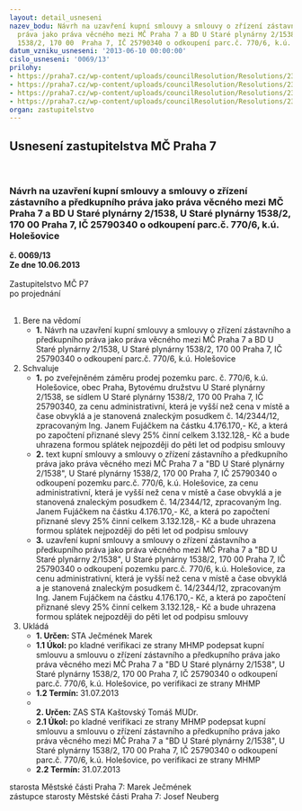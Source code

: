 ```yaml
---
layout: detail_usneseni
nazev_bodu: Návrh na uzavření kupní smlouvy a smlouvy o zřízení zástavního a předkupního
  práva jako práva věcného mezi MČ Praha 7 a BD U Staré plynárny 2/1538, U Staré plynárny
  1538/2, 170 00  Praha 7, IČ 25790340 o odkoupení parc.č. 770/6, k.ú. Holešovice
datum_vzniku_usneseni: '2013-06-10 00:00:00'
cislo_usneseni: '0069/13'
prilohy:
- https://praha7.cz/wp-content/uploads/councilResolution/Resolutions/23276/5-13-priloha_1_0387r2013.doc
- https://praha7.cz/wp-content/uploads/councilResolution/Resolutions/23276/5-13-priloha_3_navrh_kupni_a_zastavni_sml_s_pravem_predkupni_uprava_po_jednani_2013_05_06.doc
- https://praha7.cz/wp-content/uploads/councilResolution/Resolutions/23276/5-13-priloha_4_vypis_z_or.pdf
- https://praha7.cz/wp-content/uploads/councilResolution/Resolutions/23276/5-13-priloha_5_vyveseny_zamer.tif
organ: zastupitelstvo
---
```

<div id="ucUsn_pList" class="usn">
	<span><h2>Usnesení zastupitelstva MČ Praha 7 </h2>
<br></span><div class="standBody">
<span><h3>Návrh na uzavření kupní smlouvy a smlouvy o zřízení zástavního a předkupního práva jako práva věcného mezi MČ Praha 7 a BD U Staré plynárny 2/1538, U Staré plynárny 1538/2, 170 00  Praha 7, IČ 25790340 o odkoupení parc.č. 770/6, k.ú. Holešovice</h3></span><div class="center">
		<strong>č. 0069/13</strong><br>
	</div>
<div class="center">
		<strong>Ze dne 10.06.2013</strong><br><br>
	</div>Zastupitelstvo MČ P7<br> po projednání<br><br><ol>
<li>Bere na vědomí<ul><li>
<strong>1.</strong> Návrh na uzavření kupní smlouvy a smlouvy o zřízení zástavního a předkupního práva jako práva věcného mezi MČ Praha 7 a BD U Staré plynárny 2/1538, U Staré plynárny 1538/2, 170 00  Praha 7, IČ 25790340 o odkoupení parc.č. 770/6, k.ú. Holešovice</li></ul>
</li>
<li>Schvaluje<ul>
<li>
<strong>1.</strong> po zveřejněném záměru prodej pozemku parc. č. 770/6, k.ú. Holešovice, obec Praha, Bytovému družstvu U Staré plynárny 2/1538, se sídlem U Staré plynárny 1538/2, 170 00  Praha 7, IČ 25790340, za cenu administrativní, která je vyšší než cena v místě a čase obvyklá a je stanovená znaleckým posudkem č. 14/2344/12, zpracovaným Ing. Janem Fujáčkem na částku 4.176.170,- Kč, a která po započtení přiznané slevy 25% činní celkem 3.132.128,- Kč a bude uhrazena formou splátek nejpozději do pěti let od podpisu smlouvy</li>
<li>
<strong>2.</strong> text kupní smlouvy  a smlouvy o zřízení zástavního a předkupního práva jako práva věcného mezi MČ Praha 7 a "BD U Staré plynárny 2/1538", U Staré plynárny 1538/2, 170 00  Praha 7, IČ 25790340 o odkoupení pozemku parc.č. 770/6, k.ú. Holešovice, za cenu administrativní, která je vyšší než cena v místě  a čase obvyklá a je stanovená znaleckým posudkem č. 14/2344/12, zpracovaným Ing. Janem Fujáčkem na částku 4.176.170,- Kč, a která po započtení přiznané slevy 25% činní celkem 3.132.128,- Kč a bude uhrazena formou splátek nejpozději do pěti let od podpisu smlouvy</li>
<li>
<strong>3.</strong> uzavření kupní smlouvy  a smlouvy o zřízení zástavního a předkupního práva jako práva věcného mezi MČ Praha 7 a "BD U Staré plynárny 2/1538", U Staré plynárny 1538/2, 170 00  Praha 7, IČ 25790340 o odkoupení pozemku parc.č. 770/6, k.ú. Holešovice, za cenu administrativní, která je vyšší než cena v místě  a čase obvyklá a je stanovená znaleckým posudkem č. 14/2344/12, zpracovaným Ing. Janem Fujáčkem na částku 4.176.170,- Kč, a která po započtení přiznané slevy 25% činní celkem 3.132.128,- Kč a bude uhrazena formou splátek nejpozději do pěti let od podpisu smlouvy</li>
</ul>
</li>
<li>Ukládá<ul>
<li>
<strong>1. Určen: </strong>STA Ječmének Marek</li>
<li>
<strong>1.1 Úkol: </strong>po kladné verifikaci ze strany MHMP podepsat kupní smlouvu a smlouvu o zřízení zástavního a předkupního práva jako práva věcného mezi MČ Praha 7 a "BD U Staré plynárny 2/1538", U Staré plynárny 1538/2, 170 00  Praha 7, IČ 25790340 o odkoupení parc.č. 770/6, k.ú. Holešovice, po verifikaci ze strany MHMP</li>
<li>
<strong>1.2 Termín: </strong>31.07.2013</li>
<li>
<strong><br>2. Určen: </strong>ZAS STA Kaštovský Tomáš MUDr.</li>
<li>
<strong>2.1 Úkol: </strong>po kladné verifikaci ze strany MHMP podepsat kupní smlouvu a smlouvu o zřízení zástavního a předkupního práva jako práva věcného mezi MČ Praha 7 a "BD U Staré plynárny 2/1538", U Staré plynárny 1538/2, 170 00  Praha 7, IČ 25790340 o odkoupení parc.č. 770/6, k.ú. Holešovice, po verifikaci ze strany MHMP</li>
<li>
<strong>2.2 Termín: </strong>31.07.2013</li>
</ul>
</li>
</ol>starosta Městské části Praha 7: Marek Ječmének<br>zástupce starosty Městské části Praha 7: Josef Neuberg
</div>
</div>
